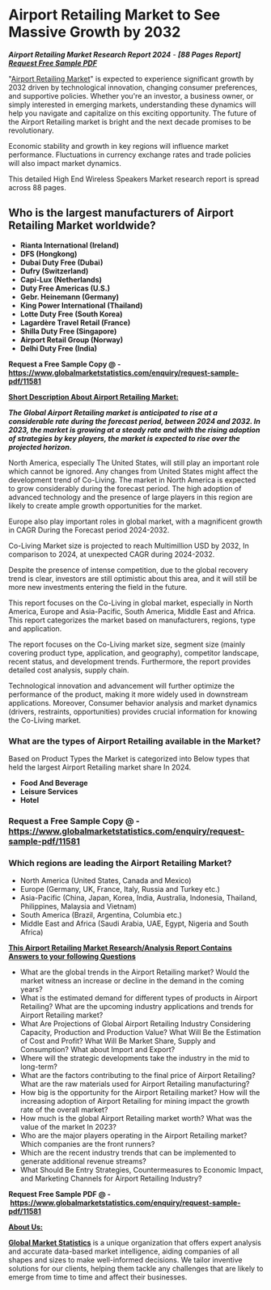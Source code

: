 <h1>Airport Retailing Market to See Massive Growth by 2032</h1>
<p><em><strong>Airport Retailing Market Research Report 2024</strong></em>&nbsp;-&nbsp;<em><strong>[88 Pages Report] </strong></em><em><strong><a href="https://www.globalmarketstatistics.com/enquiry/request-sample-pdf/11581">Request Free Sample PDF</a></strong></em></p>
<p>"<a href="https://www.globalmarketstatistics.com/market-reports/airport-retailing-market-11581">Airport Retailing Market</a>" is expected to experience significant growth by 2032 driven by technological innovation, changing consumer preferences, and supportive policies. Whether you're an investor, a business owner, or simply interested in emerging markets, understanding these dynamics will help you navigate and capitalize on this exciting opportunity. The future of the&nbsp;Airport Retailing market is bright and the next decade promises to be revolutionary.</p>
<p>Economic stability and growth in key regions will influence market performance. Fluctuations in currency exchange rates and trade policies will also impact market dynamics.</p>
<p>This detailed&nbsp;High End Wireless Speakers Market research report is spread across 88 pages.</p>
<h2><strong>Who is the largest manufacturers of Airport Retailing Market worldwide?</strong></h2>
<ul>
<li><strong>Rianta International (Ireland)</strong></li>
<li><strong>DFS (Hongkong)</strong></li>
<li><strong>Dubai Duty Free (Dubai)</strong></li>
<li><strong>Dufry (Switzerland)</strong></li>
<li><strong>Capi-Lux (Netherlands)</strong></li>
<li><strong>Duty Free Americas (U.S.)</strong></li>
<li><strong>Gebr. Heinemann (Germany)</strong></li>
<li><strong>King Power International (Thailand)</strong></li>
<li><strong>Lotte Duty Free (South Korea)</strong></li>
<li><strong>Lagard&egrave;re Travel Retail (France)</strong></li>
<li><strong>Shilla Duty Free (Singapore)</strong></li>
<li><strong>Airport Retail Group (Norway)</strong></li>
<li><strong>Delhi Duty Free (India)</strong></li>
</ul>
<p><strong>Request a Free Sample Copy @ - <a href="https://www.globalmarketstatistics.com/enquiry/request-sample-pdf/11581">https://www.globalmarketstatistics.com/enquiry/request-sample-pdf/11581</a></strong></p>
<p><strong><u>Short Description About Airport Retailing Market:</u></strong></p>
<p><strong><em>The Global Airport Retailing market is anticipated to rise at a considerable rate during the forecast period, between 2024 and 2032. In 2023, the market is growing at a steady rate and with the rising adoption of strategies by key players, the market is expected to rise over the projected horizon.</em></strong></p>
<p>North America, especially The United States, will still play an important role which cannot be ignored. Any changes from United States might affect the development trend of Co-Living. The market in North America is expected to grow considerably during the forecast period. The high adoption of advanced technology and the presence of large players in this region are likely to create ample growth opportunities for the market.</p>
<p>Europe also play important roles in global market, with a magnificent growth in CAGR During the Forecast period 2024-2032.</p>
<p>Co-Living Market size is projected to reach Multimillion USD by 2032, In comparison to 2024, at unexpected CAGR during 2024-2032.</p>
<p>Despite the presence of intense competition, due to the global recovery trend is clear, investors are still optimistic about this area, and it will still be more new investments entering the field in the future.</p>
<p>This report focuses on the Co-Living in global market, especially in North America, Europe and Asia-Pacific, South America, Middle East and Africa. This report categorizes the market based on manufacturers, regions, type and application.</p>
<p>The report focuses on the Co-Living market size, segment size (mainly covering product type, application, and geography), competitor landscape, recent status, and development trends. Furthermore, the report provides detailed cost analysis, supply chain.</p>
<p>Technological innovation and advancement will further optimize the performance of the product, making it more widely used in downstream applications. Moreover, Consumer behavior analysis and market dynamics (drivers, restraints, opportunities) provides crucial information for knowing the Co-Living market.</p>
<h3>What are the types of Airport Retailing available in the Market?</h3>
<p>Based on Product Types the Market is categorized into Below types that held the largest Airport Retailing market share In 2024.</p>
<ul>
<li><strong>Food And Beverage</strong></li>
<li><strong>Leisure Services</strong></li>
<li><strong>Hotel</strong></li>
</ul>
<h3>Request a Free Sample Copy @ - <a href="https://www.globalmarketstatistics.com/enquiry/request-sample-pdf/11581">https://www.globalmarketstatistics.com/enquiry/request-sample-pdf/11581</a></h3>
<h3>Which regions are leading the Airport Retailing Market?</h3>
<ul>
<li>North America (United States, Canada and Mexico)</li>
<li>Europe (Germany, UK, France, Italy, Russia and Turkey etc.)</li>
<li>Asia-Pacific (China, Japan, Korea, India, Australia, Indonesia, Thailand, Philippines, Malaysia and Vietnam)</li>
<li>South America (Brazil, Argentina, Columbia etc.)</li>
<li>Middle East and Africa (Saudi Arabia, UAE, Egypt, Nigeria and South Africa)</li>
</ul>
<p><strong><u>This Airport Retailing Market Research/Analysis Report Contains Answers to your following Questions</u></strong></p>
<ul>
<li>What are the global trends in the Airport Retailing market? Would the market witness an increase or decline in the demand in the coming years?</li>
<li>What is the estimated demand for different types of products in Airport Retailing? What are the upcoming industry applications and trends for Airport Retailing market?</li>
<li>What Are Projections of Global Airport Retailing Industry Considering Capacity, Production and Production Value? What Will Be the Estimation of Cost and Profit? What Will Be Market Share, Supply and Consumption? What about Import and Export?</li>
<li>Where will the strategic developments take the industry in the mid to long-term?</li>
<li>What are the factors contributing to the final price of Airport Retailing? What are the raw materials used for Airport Retailing manufacturing?</li>
<li>How big is the opportunity for the Airport Retailing market? How will the increasing adoption of Airport Retailing for mining impact the growth rate of the overall market?</li>
<li>How much is the global Airport Retailing market worth? What was the value of the market In 2023?</li>
<li>Who are the major players operating in the Airport Retailing market? Which companies are the front runners?</li>
<li>Which are the recent industry trends that can be implemented to generate additional revenue streams?</li>
<li>What Should Be Entry Strategies, Countermeasures to Economic Impact, and Marketing Channels for Airport Retailing Industry?</li>
</ul>
<p><strong>Request Free Sample PDF @ -&nbsp;<a href="https://www.globalmarketstatistics.com/enquiry/request-sample-pdf/11581">https://www.globalmarketstatistics.com/enquiry/request-sample-pdf/11581</a></strong></p>
<p><strong><u>About Us:</u></strong></p>
<p><strong><a href="https://www.globalmarketstatistics.com/">Global Market Statistics</a></strong> is a unique organization that offers expert analysis and accurate data-based market intelligence, aiding companies of all shapes and sizes to make well-informed decisions. We tailor inventive solutions for our clients, helping them tackle any challenges that are likely to emerge from time to time and affect their businesses.</p>